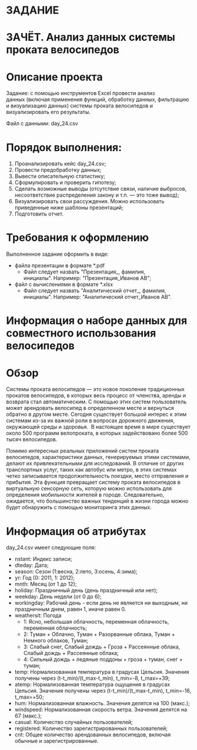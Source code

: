 # ЗАДАНИЕ
# ЗАЧЁТ. Анализ данных системы проката велосипедов


# Описание проекта

Задание: с помощью инструментов Excel провести анализ данных (включая применения функций, обработку данных, фильтрацию и визуализацию данных) системы проката велосипедов и визуализировать его результаты.

Файл с данными: day_24.csv

# Порядок выполнения: 
 1. Проанализировать кейс day_24.csv;
 2. Провести предобработку данных;
 3. Вывести описательную статистику;
 4. Сформулировать и проверить гипотезу;
 5. Сделать возможные выводы (отсутствие связи, наличие выбросов, несоответствие распределения закону и т.п. — это тоже вывод);
 6. Визуализировать свои рассуждения. Можно использовать приведенные ниже шаблоны презентаций;
 7. Подготовить отчет.

# Требования к оформлению

Выполненное задание оформить в виде:
  -	файла презентации в формате *.pdf
    -	Файл следует назвать "Презентация_, фамилия, инициалы". Например: "Презентация_Иванов АВ";
  -	файл с вычислениями в формате *.xlsx
    -	Файл следует назвать "Аналитический отчет_, фамилия, инициалы". Например: "Аналитический отчет_Иванов АВ".

# Информация о наборе данных для совместного использования велосипедов

# Обзор

Системы проката велосипедов — это новое поколение традиционных прокатов велосипедов, в которых весь процесс от членства, аренды и возврата стал автоматическим. С помощью этих систем пользователь может арендовать велосипед в определенном месте и вернуться обратно в другом месте. Сегодня существует большой интерес к этим системам из-за их важной роли в вопросах дорожного движения, окружающей среды и здоровья.  В настоящее время в мире существует около 500 программ велопроката, в которых задействовано более 500 тысяч велосипедов. 

Помимо интересных реальных приложений систем проката велосипедов, характеристики данных, генерируемых этими системами, делают их привлекательными для исследований. В отличие от других транспортных услуг, таких как автобус или метро, ​​в этих системах четко записывается продолжительность поездки, место отправления и прибытия. Эта функция превращает систему проката велосипедов в виртуальную сенсорную сеть, которую можно использовать для определения мобильности жителей в городе. Следовательно, ожидается, что большинство важных тенденций в жизни города можно будет обнаружить с помощью мониторинга этих данных.

# Информация об атрибутах

day_24.csv имеет следующие поля:
  - nstant: Индекс записи;
  - dteday: Дата;
  - season: Сезон (1:весна, 2:лето, 3:осень, 4:зима);
  - yr: Год (0: 2011, 1: 2012);
  - mnth: Месяц (от 1 до 12);
  - holiday: Праздничный день (день праздничный или нет);
  - weekday: День недели (от 0 до 6);
  - workingday: Рабочий день - если день не является ни выходным, ни праздничным днем, равен 1, иначе равен 0.
  - weathersit: Погода
    - 1: Ясно, небольшая облачность, переменная облачность, переменная облачность;
    - 2: Туман + Облачно, Туман + Разорванные облака, Туман + Немного облаков, Туман;
    - 3: Слабый снег, Слабый дождь + Гроза + Рассеянные облака, Слабый дождь + Рассеянные облака;
    - 4: Сильный дождь + ледяные поддоны + гроза + туман, снег + туман;
  - temp: Нормализованная температура в градусах Цельсия. Значения получены через (t-t_min)/(t_max-t_min), t_min=-8, t_max=+39;
  - atemp: Нормализованная температура ощущения в градусах Цельсия. Значения получены через (t-t_min)/(t_max-t_min), t_min=-16, t_max=+50;
  - hum: Нормализованная влажность. Значения делятся на 100 (макс.);
  - windspeed: Нормализованная скорость ветра. Значения делятся на 67 (макс.);
  - casual: Количество случайных пользователей;
  - registered: Количество зарегистрированных пользователей;
  - cnt: Общее количество арендованных велосипедов, включая обычные и зарегистрированные.
